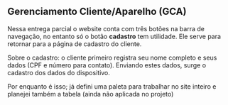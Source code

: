 <h2>Gerenciamento Cliente/Aparelho (GCA) </h2>
Nessa entrega parcial o website conta com três botões na barra de navegação, no entanto só o botão <b>cadastro</b> tem utilidade. Ele serve para retornar para a página de cadastro do cliente.

Sobre o cadastro: o cliente primeiro registra seu nome completo e seus dados (CPF e número para contato). Enviando estes dados, surge o cadastro dos dados do dispositivo.

Por enquanto é isso; já defini uma paleta para trabalhar no site inteiro e planejei também a tabela (ainda não aplicada no projeto) 